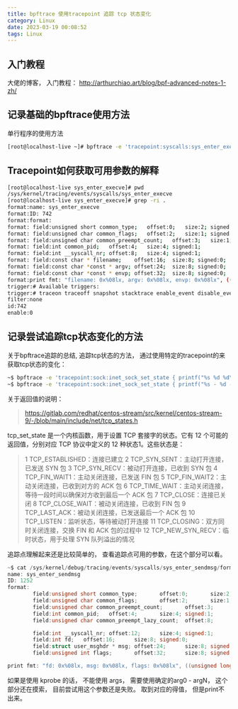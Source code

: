 ```yaml
---
title: bpftrace 使用tracepoint 追踪 tcp 状态变化
category: Linux
date: 2023-03-19 00:08:52
tags: Linux
---
```

## 入门教程

大佬的博客， 入门教程： http://arthurchiao.art/blog/bpf-advanced-notes-1-zh/

## 记录基础的bpftrace使用方法

单行程序的使用方法

```bash
[root@localhost-live ~]# bpftrace -e 'tracepoint:syscalls:sys_enter_execve { printf("%s %s\n", comm, str(args->filename));}'
```

## Tracepoint如何获取可用参数的解释

```bash
[root@localhost-live sys_enter_execve]# pwd
/sys/kernel/tracing/events/syscalls/sys_enter_execve
[root@localhost-live sys_enter_execve]# grep -ri .
format:name: sys_enter_execve
format:ID: 742
format:format:
format:	field:unsigned short common_type;	offset:0;	size:2;	signed:0;
format:	field:unsigned char common_flags;	offset:2;	size:1;	signed:0;
format:	field:unsigned char common_preempt_count;	offset:3;	size:1;	signed:0;
format:	field:int common_pid;	offset:4;	size:4;	signed:1;
format:	field:int __syscall_nr;	offset:8;	size:4;	signed:1;
format:	field:const char * filename;	offset:16;	size:8;	signed:0;
format:	field:const char *const * argv;	offset:24;	size:8;	signed:0;
format:	field:const char *const * envp;	offset:32;	size:8;	signed:0;
format:print fmt: "filename: 0x%08lx, argv: 0x%08lx, envp: 0x%08lx", ((unsigned long)(REC->filename)), ((unsigned long)(REC->argv)), ((unsigned long)(REC->envp))
trigger:# Available triggers:
trigger:# traceon traceoff snapshot stacktrace enable_event disable_event enable_hist disable_hist hist
filter:none
id:742
enable:0
```

## 记录尝试追踪tcp状态变化的方法

关于bpftrace追踪的总结, 追踪tcp状态的方法， 通过使用特定的tracepoint的来获取tcp状态的变化： 

```bash
~$ bpftrace -e 'tracepoint:sock:inet_sock_set_state { printf("%s %d %d\n", comm, pid, args->newstate); }'
~$ bpftrace -e 'tracepoint:sock:inet_sock_set_state { printf("%s - %d -> %d - %d - %s\n",strftime("%H:%M:%S.%L", nsecs), args->oldstate, args->newstate, pid, comm); }'
```

关于返回值的说明： 
  > https://gitlab.com/redhat/centos-stream/src/kernel/centos-stream-9/-/blob/main/include/net/tcp_states.h  

tcp_set_state 是一个内核函数，用于设置 TCP 套接字的状态。它有 12 个可能的返回值，分别对应 TCP 协议中定义的 12 种状态1。这些状态是：
  > 1 TCP_ESTABLISHED：连接已建立
  > 2 TCP_SYN_SENT：主动打开连接，已发送 SYN 包
  > 3 TCP_SYN_RECV：被动打开连接，已收到 SYN 包
  > 4 TCP_FIN_WAIT1：主动关闭连接，已发送 FIN 包
  > 5 TCP_FIN_WAIT2：主动关闭连接，已收到对方的 ACK 包
  > 6 TCP_TIME_WAIT：主动关闭连接，等待一段时间以确保对方收到最后一个 ACK 包
  > 7 TCP_CLOSE：连接已关闭
  > 8 TCP_CLOSE_WAIT：被动关闭连接，已收到 FIN 包
  > 9 TCP_LAST_ACK：被动关闭连接，已发送最后一个 ACK 包
  > 10 TCP_LISTEN：监听状态，等待被动打开连接
  > 11 TCP_CLOSING：双方同时关闭连接，交换 FIN 和 ACK 包的过程中
  > 12 TCP_NEW_SYN_RECV：临时状态，用于处理 SYN 队列溢出的情况

追踪点理解起来还是比较简单的， 查看追踪点可用的参数，在这个部分可以看。 
```c
~$ cat /sys/kernel/debug/tracing/events/syscalls/sys_enter_sendmsg/format
name: sys_enter_sendmsg
ID: 1252
format:
        field:unsigned short common_type;       offset:0;       size:2; signed:0;
        field:unsigned char common_flags;       offset:2;       size:1; signed:0;
        field:unsigned char common_preempt_count;       offset:3;       size:1; signed:0;
        field:int common_pid;   offset:4;       size:4; signed:1;
        field:unsigned char common_preempt_lazy_count;  offset:8;       size:1; signed:0;

        field:int __syscall_nr; offset:12;      size:4; signed:1;
        field:int fd;   offset:16;      size:8; signed:0;
        field:struct user_msghdr * msg; offset:24;      size:8; signed:0;
        field:unsigned int flags;       offset:32;      size:8; signed:0;

print fmt: "fd: 0x%08lx, msg: 0x%08lx, flags: 0x%08lx", ((unsigned long)(REC->fd)), ((unsigned long)(REC->msg)), ((unsigned long)(REC->flags))
```

如果是使用 kprobe 的话， 不能使用 args， 需要使用确定的arg0 - argN， 这个部分还在摸索， 目前尝试用这个参数还是失败。 取到对应的得值， 但是print不出来。

